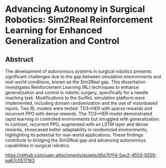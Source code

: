 # Advancing Autonomy in Surgical Robotics: Sim2Real Reinforcement Learning for Enhanced Generalization and Control

## Abstruct
The development of autonomous systems in surgical robotics presents significant challenges due to
the gap between simulation environments and real-world conditions, known as the Sim2Real gap.
This dissertation investigates Reinforcement Learning (RL) techniques to enhance generalization
and control in robotic surgery, specifically for a needle reaching task. Modifications to the SurRoL
simulation platform were implemented, including domain randomization and the use of visionbased inputs. Two RL models were tested: TD3+HER with sparse rewards and recurrent PPO
with dense rewards. The TD3+HER model demonstrated rapid learning in controlled environments but struggled with generalization. In contrast, recurrent PPO, augmented with an LSTM
layer and dense rewards, showcased better adaptability in randomized environments, highlighting
its potential for real-world applications. These findings contribute to bridging the Sim2Real gap
and advancing autonomous capabilities in surgical robotics.

https://github.com/user-attachments/assets/d5e70114-5ac2-4553-9259-ea67c0517183

